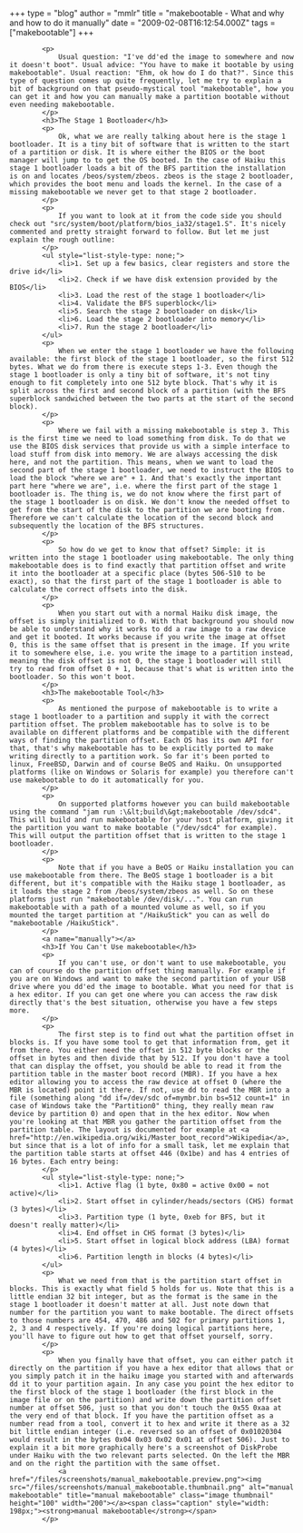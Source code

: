 +++
type = "blog"
author = "mmlr"
title = "makebootable - What and why and how to do it manually"
date = "2009-02-08T16:12:54.000Z"
tags = ["makebootable"]
+++

			<p>
				Usual question: "I've dd'ed the image to somewhere and now it doesn't boot". Usual advice: "You have to make it bootable by using makebootable". Usual reaction: "Ehm, ok how do I do that?". Since this type of question comes up quite frequently, let me try to explain a bit of background on that pseudo-mystical tool "makebootable", how you can get it and how you can manually make a partition bootable without even needing makebootable.
			</p>
			<h3>The Stage 1 Bootloader</h3>
			<p>
				Ok, what we are really talking about here is the stage 1 bootloader. It is a tiny bit of software that is written to the start of a partition or disk. It is where either the BIOS or the boot manager will jump to to get the OS booted. In the case of Haiku this stage 1 bootloader loads a bit of the BFS partition the installation is on and locates /beos/system/zbeos. zbeos is the stage 2 bootloader, which provides the boot menu and loads the kernel. In the case of a missing makebootable we never get to that stage 2 bootloader.
			</p>
			<p>
				If you want to look at it from the code side you should check out "src/system/boot/platform/bios_ia32/stage1.S". It's nicely commented and pretty straight forward to follow. But let me just explain the rough outline:
			</p>
			<ul style="list-style-type: none;">
				<li>1. Set up a few basics, clear registers and store the drive id</li>
				<li>2. Check if we have disk extension provided by the BIOS</li>
				<li>3. Load the rest of the stage 1 bootloader</li>
				<li>4. Validate the BFS superblock</li>
				<li>5. Search the stage 2 bootloader on disk</li>
				<li>6. Load the stage 2 bootloader into memory</li>
				<li>7. Run the stage 2 bootloader</li>
			</ul>
			<p>
				When we enter the stage 1 bootloader we have the following available: the first block of the stage 1 bootloader, so the first 512 bytes. What we do from there is execute steps 1-3. Even though the stage 1 bootloader is only a tiny bit of software, it's not tiny enough to fit completely into one 512 byte block. That's why it is split across the first and second block of a partition (with the BFS superblock sandwiched between the two parts at the start of the second block).
			</p>
			<p>
				Where we fail with a missing makebootable is step 3. This is the first time we need to load something from disk. To do that we use the BIOS disk services that provide us with a simple interface to load stuff from disk into memory. We are always accessing the disk here, and not the partition. This means, when we want to load the second part of the stage 1 bootloader, we need to instruct the BIOS to load the block "where we are" + 1. And that's exactly the important part here "where we are", i.e. where the first part of the stage 1 bootloader is. The thing is, we do not know where the first part of the stage 1 bootloader is on disk. We don't know the needed offset to get from the start of the disk to the partition we are booting from. Therefore we can't calculate the location of the second block and subsequently the location of the BFS structures.
			</p>
			<p>
				So how do we get to know that offset? Simple: it is written into the stage 1 bootloader using makebootable. The only thing makebootable does is to find exactly that partition offset and write it into the bootloader at a specific place (bytes 506-510 to be exact), so that the first part of the stage 1 bootloader is able to calculate the correct offsets into the disk.
			</p>
			<p>
				When you start out with a normal Haiku disk image, the offset is simply initialized to 0. With that background you should now be able to understand why it works to dd a raw image to a raw device and get it booted. It works because if you write the image at offset 0, this is the same offset that is present in the image. If you write it to somewhere else, i.e. you write the image to a partition instead, meaning the disk offset is not 0, the stage 1 bootloader will still try to read from offset 0 + 1, because that's what is written into the bootloader. So this won't boot.
			</p>
			<h3>The makebootable Tool</h3>
			<p>
				As mentioned the purpose of makebootable is to write a stage 1 bootloader to a partition and supply it with the correct partition offset. The problem makebootable has to solve is to be available on different platforms and be compatible with the different ways of finding the partition offset. Each OS has its own API for that, that's why makebootable has to be explicitly ported to make writing directly to a partition work. So far it's been ported to linux, FreeBSD, Darwin and of course BeOS and Haiku. On unsupported platforms (like on Windows or Solaris for example) you therefore can't use makebootable to do it automatically for you.
			</p>
			<p>
				On supported platforms however you can build makebootable using the command "jam run :\&lt;build\&gt;makebootable /dev/sdc4". This will build and run makebootable for your host platform, giving it the partition you want to make bootable ("/dev/sdc4" for example). This will output the partition offset that is written to the stage 1 bootloader.
			</p>
			<p>
				Note that if you have a BeOS or Haiku installation you can use makebootable from there. The BeOS stage 1 bootloader is a bit different, but it's compatible with the Haiku stage 1 bootloader, as it loads the stage 2 from /beos/system/zbeos as well. So on these platforms just run "makebootable /dev/disk/...". You can run makebootable with a path of a mounted volume as well, so if you mounted the target partition at "/HaikuStick" you can as well do "makebootable /HaikuStick".
			</p>
			<a name="manually"></a>
			<h3>If You Can't Use makebootable</h3>
			<p>
				If you can't use, or don't want to use makebootable, you can of course do the partition offset thing manually. For example if you are on Windows and want to make the second partition of your USB drive where you dd'ed the image to bootable. What you need for that is a hex editor. If you can get one where you can access the raw disk directly that's the best situation, otherwise you have a few steps more.
			</p>
			<p>
				The first step is to find out what the partition offset in blocks is. If you have some tool to get that information from, get it from there. You either need the offset in 512 byte blocks or the offset in bytes and then divide that by 512. If you don't have a tool that can display the offset, you should be able to read it from the partition table in the master boot record (MBR). If you have a hex editor allowing you to access the raw device at offset 0 (where the MBR is located) point it there. If not, use dd to read the MBR into a file (something along "dd if=/dev/sdc of=mymbr.bin bs=512 count=1" in case of Windows take the "Partition0" thing, they really mean raw device by partition 0) and open that in the hex editor. Now when you're looking at that MBR you gather the partition offset from the partition table. The layout is documented for example at <a href="http://en.wikipedia.org/wiki/Master_boot_record">Wikipedia</a>, but since that is a lot of info for a small task, let me explain that the partition table starts at offset 446 (0x1be) and has 4 entries of 16 bytes. Each entry being:
			</p>
			<ul style="list-style-type: none;">
				<li>1. Active flag (1 byte, 0x80 = active 0x00 = not active)</li>
				<li>2. Start offset in cylinder/heads/sectors (CHS) format (3 bytes)</li>
				<li>3. Partition type (1 byte, 0xeb for BFS, but it doesn't really matter)</li>
				<li>4. End offset in CHS format (3 bytes)</li>
				<li>5. Start offset in logical block address (LBA) format (4 bytes)</li>
				<li>6. Partition length in blocks (4 bytes)</li>
			</ul>
			<p>
				What we need from that is the partition start offset in blocks. This is exactly what field 5 holds for us. Note that this is a little endian 32 bit integer, but as the format is the same in the stage 1 bootloader it doesn't matter at all. Just note down that number for the partition you want to make bootable. The direct offsets to those numbers are 454, 470, 486 and 502 for primary partitions 1, 2, 3 and 4 respectively. If you're doing logical partitions here, you'll have to figure out how to get that offset yourself, sorry.
			</p>
			<p>
				When you finally have that offset, you can either patch it directly on the partition if you have a hex editor that allows that or you simply patch it in the haiku image you started with and afterwards dd it to your partition again. In any case you point the hex editor to the first block of the stage 1 bootloader (the first block in the image file or on the partition) and write down the partition offset number at offset 506, just so that you don't touch the 0x55 0xaa at the very end of that block. If you have the partition offset as a number read from a tool, convert it to hex and write it there as a 32 bit little endian integer (i.e. reversed so an offset of 0x01020304 would result in the bytes 0x04 0x03 0x02 0x01 at offset 506). Just to explain it a bit more graphically here's a screenshot of DiskProbe under Haiku with the two relevant parts selected. On the left the MBR and on the right the partition with the same offset.
				<a href="/files/screenshots/manual_makebootable.preview.png"><img src="/files/screenshots/manual_makebootable.thumbnail.png" alt="manual makebootable" title="manual makebootable" class="image thumbnail" height="100" width="200"></a><span class="caption" style="width: 198px;"><strong>manual makebootable</strong></span>
			</p>
